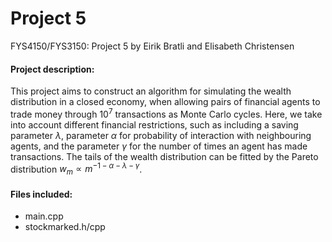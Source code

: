 # Project 5
FYS4150/FYS3150: Project 5 by Eirik Bratli and Elisabeth Christensen

#### Project description:
This project aims to construct an algorithm for simulating the wealth distribution in a closed economy, when allowing pairs of financial agents to trade money through $10^7$ transactions as Monte Carlo cycles. Here, we take into account different financial restrictions, such as including a saving parameter $\lambda$, parameter $\alpha$ for probability of interaction with neighbouring agents, and the parameter $\gamma$ for the number of times an agent has made transactions. The tails of the wealth distribution can be fitted by the Pareto distribution $w_m \propto m^{-1-\alpha-\lambda-\gamma}$.

#### Files included:

  - main.cpp
  - stockmarked.h/cpp

